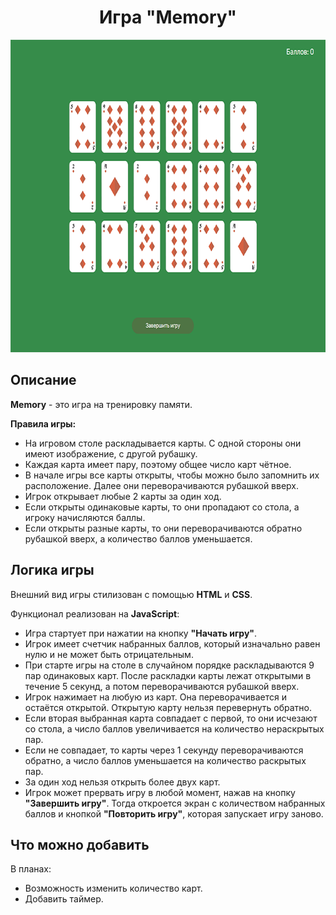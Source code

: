 <h1 align="center">Игра "Memory"</h1>

<p align="center">
    <img src="images/cover.png" title="memory game" width="700px" height="500px">
</p>

<h2 align="left">Описание</h2>

**Memory** - это игра на тренировку памяти. 

**Правила игры:**

- На игровом столе раскладывается карты. С одной стороны они имеют изображение, с другой рубашку. 
- Каждая карта имеет пару, поэтому общее число карт чётное. 
- В начале игры все карты открыты, чтобы можно было запомнить их расположение. Далее они переворачиваются рубашкой вверх.
- Игрок открывает любые 2 карты за один ход.
- Если открыты одинаковые карты, то они пропадают со стола, а игроку начисляются баллы.
- Если открыты разные карты, то они переворачиваются обратно рубашкой вверх, а количество баллов уменьшается.

<h2 align="left">Логика игры</h2>

Внешний вид игры стилизован с помощью **HTML** и **CSS**.

Функционал реализован на **JavaScript**:

- Игра стартует при нажатии на кнопку **"Начать игру"**.
- Игрок имеет счетчик набранных баллов, который изначально равен нулю и не может быть отрицательным.
- При старте игры на столе в случайном порядке раскладываются 9 пар одинаковых карт. После раскладки карты лежат открытыми в течение 5 секунд, а потом переворачиваются рубашкой вверх.
- Игрок нажимает на любую из карт. Она переворачивается и остаётся открытой. Открытую карту нельзя перевернуть обратно.
- Если вторая выбранная карта совпадает с первой, то они исчезают со стола, а число баллов увеличивается на количество нераскрытых пар.
- Если не совпадает, то карты через 1 секунду переворачиваются обратно, а число баллов уменьшается на количество раскрытых пар.
- За один ход нельзя открыть более двух карт.
- Игрок может прервать игру в любой момент, нажав на кнопку **"Завершить игру"**. Тогда откроется экран с количеством набранных баллов и кнопкой **"Повторить игру"**, которая запускает игру заново.

<h2 align="left">Что можно добавить</h2>

В планах:

- Возможность изменить количество карт.
- Добавить таймер.
